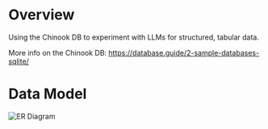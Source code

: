# Overview

Using the Chinook DB to experiment with LLMs for structured, tabular data.

More info on the Chinook DB: https://database.guide/2-sample-databases-sqlite/

# Data Model
![ER Diagram](llm-apps/structured-data/database_structure_with_nodes.png)